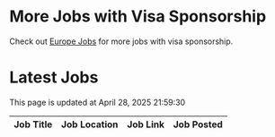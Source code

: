 # More Jobs with Visa Sponsorship

Check out [Europe Jobs](https://github.com/sureshparimi/europejobs#latest-jobs) for more jobs with visa sponsorship.

# Latest Jobs

This page is updated at April 28, 2025 21:59:30

| Job Title | Job Location | Job Link | Job Posted |
| --- | --- | --- | --- |
